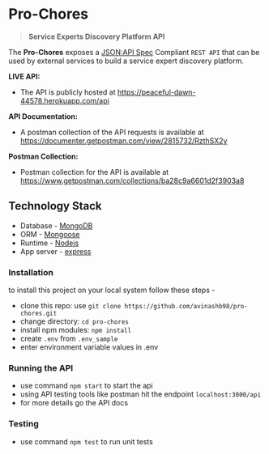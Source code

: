 # Pro-Chores

> **Service Experts Discovery Platform API**

The **Pro-Chores** exposes a [JSON:API Spec](http://jsonapi.org/) Compliant `REST API` that can be used by external services to build a service expert discovery platform.

**LIVE API:**
- The API is publicly hosted at
https://peaceful-dawn-44578.herokuapp.com/api

**API Documentation:**
-  A postman collection of the API requests is available at https://documenter.getpostman.com/view/2815732/RzthSX2y

**Postman Collection:**
- Postman collection for the API is available at
https://www.getpostman.com/collections/ba28c9a6601d2f3903a8

## Technology Stack
* Database - [MongoDB](https://www.mongodb.org/)
* ORM - [Mongoose](https://mongoosejs.com)
* Runtime - [Nodejs](https://nodejs.org/en/)
* App server - [express](https://expressjs.com/)

### Installation
to install this project on your local system follow these steps -
- clone this repo: use `git clone https://github.com/avinashb98/pro-chores.git`
- change directory: `cd pro-chores`
- install npm modules: `npm install`
- create `.env` from `.env_sample`
- enter environment variable values in .env

### Running the API
* use command `npm start` to start the api
* using API testing tools like postman hit the endpoint `localhost:3000/api`
* for more details go the API docs

### Testing
* use command `npm test` to run unit tests